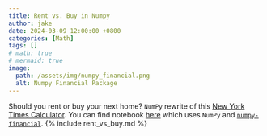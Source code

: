 ```yaml
---
title: Rent vs. Buy in Numpy
author: jake
date: 2024-03-09 12:00:00 +0800
categories: [Math]
tags: []
# math: true
# mermaid: true
image:
  path: /assets/img/numpy_financial.png
  alt: Numpy Financial Package
---
```

Should you rent or buy your next home? `NumPy` rewrite of this [New York Times Calculator](https://www.nytimes.com/interactive/2014/upshot/buy-rent-calculator.html). You can find notebook [here](https://github.com/jakee417/mortgage_forecast/blob/main/rent_vs_buy.ipynb) which uses `NumPy` and [`numpy-financial`](https://numpy.org/numpy-financial/).
{% include rent_vs_buy.md %}